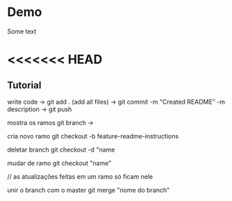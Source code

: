 # Demo

Some text

<<<<<<< HEAD
=======
## Tutorial
write code -> git add . (add all files) -> git commit -m "Created README" -m description -> git push

mostra os ramos
git branch ->


cria novo ramo
git checkout -b feature-readme-instructions

deletar branch 
git checkout -d "name

mudar de ramo
git checkout "name"

// as atualizações feitas em um ramo só ficam nele

unir o branch com o master 
git merge "nome do branch"